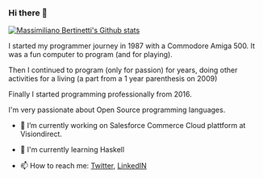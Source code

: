 ### Hi there 👋

[![Massimiliano Bertinetti's Github stats](https://github-readme-stats.vercel.app/api?username=maxbertinetti&show_icons=true&theme=radical)](https://github.com/maxbertinetti/github-readme-stats)

I started my programmer journey in 1987 with a Commodore Amiga 500.
It was a fun computer to program (and for playing).

Then I continued to program (only for passion) for years, doing other activities for a living (a part from a 1 year parenthesis on 2009)

Finally I started programming professionally from 2016.

I'm very passionate about Open Source programming languages.

- 🔭 I’m currently working on Salesforce Commerce Cloud plattform at Visiondirect.

- 📖 I'm currently learning Haskell

- 📫 How to reach me: [Twitter](https://twitter.com/maxbertinetti), [LinkedIN](https://www.linkedin.com/in/massimiliano-bertinetti/)
